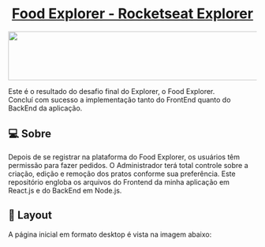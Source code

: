 <p align="center">
  <h1 align="center"><a href="https://foodexplorer-vagne.netlify.app">Food Explorer - Rocketseat Explorer</a></h1>
</p>

<p align="center">
  <img width="550" height="99" src="https://user-images.githubusercontent.com/103940637/254103358-b71d8245-7602-497a-9c4c-76f7658f7333.png
">
</p>

Este é o resultado do desafio final do Explorer, o Food Explorer.
<br>
Concluí com sucesso a implementação tanto do FrontEnd quanto do BackEnd da aplicação.

## 💻 Sobre
Depois de se registrar na plataforma do Food Explorer, os usuários têm permissão para fazer pedidos. O Administrador terá total controle sobre a criação, edição e remoção dos pratos conforme sua preferência. Este repositório engloba os arquivos do Frontend da minha aplicação em React.js e do BackEnd em Node.js.

## 🎨 Layout
A página inicial em formato desktop é vista na imagem abaixo:
